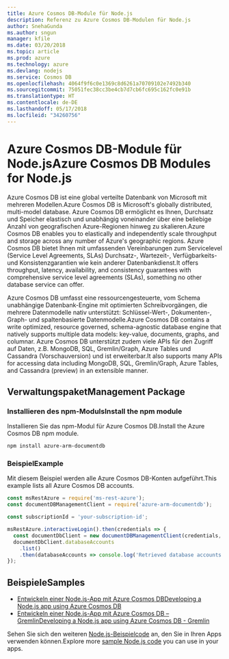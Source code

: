 ```yaml
---
title: Azure Cosmos DB-Module für Node.js
description: Referenz zu Azure Cosmos DB-Modulen für Node.js
author: SnehaGunda
ms.author: sngun
manager: kfile
ms.date: 03/20/2018
ms.topic: article
ms.prod: azure
ms.technology: azure
ms.devlang: nodejs
ms.service: Cosmos DB
ms.openlocfilehash: 4064f9f6c0e1369c8d6261a70709102e7492b340
ms.sourcegitcommit: 75051fec38cc3be4cb7d7cb6fc695c162fc0e91b
ms.translationtype: HT
ms.contentlocale: de-DE
ms.lasthandoff: 05/17/2018
ms.locfileid: "34260756"
---
```

# <a name="azure-cosmos-db-modules-for-nodejs"></a><span data-ttu-id="e004b-103">Azure Cosmos DB-Module für Node.js</span><span class="sxs-lookup"><span data-stu-id="e004b-103">Azure Cosmos DB Modules for Node.js</span></span>

<span data-ttu-id="e004b-104">Azure Cosmos DB ist eine global verteilte Datenbank von Microsoft mit mehreren Modellen.</span><span class="sxs-lookup"><span data-stu-id="e004b-104">Azure Cosmos DB is Microsoft's globally distributed, multi-model database.</span></span> <span data-ttu-id="e004b-105">Azure Cosmos DB ermöglicht es Ihnen, Durchsatz und Speicher elastisch und unabhängig voneinander über eine beliebige Anzahl von geografischen Azure-Regionen hinweg zu skalieren.</span><span class="sxs-lookup"><span data-stu-id="e004b-105">Azure Cosmos DB enables you to elastically and independently scale throughput and storage across any number of Azure's geographic regions.</span></span> <span data-ttu-id="e004b-106">Azure Cosmos DB bietet Ihnen mit umfassenden Vereinbarungen zum Servicelevel (Service Level Agreements, SLAs) Durchsatz-, Wartezeit-, Verfügbarkeits- und Konsistenzgarantien wie kein anderer Datenbankdienst.</span><span class="sxs-lookup"><span data-stu-id="e004b-106">It offers throughput, latency, availability, and consistency guarantees with comprehensive service level agreements (SLAs), something no other database service can offer.</span></span>

<span data-ttu-id="e004b-107">Azure Cosmos DB umfasst eine ressourcengesteuerte, vom Schema unabhängige Datenbank-Engine mit optimierten Schreibvorgängen, die mehrere Datenmodelle nativ unterstützt: Schlüssel-Wert-, Dokumenten-, Graph- und spaltenbasierte Datenmodelle.</span><span class="sxs-lookup"><span data-stu-id="e004b-107">Azure Cosmos DB contains a write optimized, resource governed, schema-agnostic database engine that natively supports multiple data models: key-value, documents, graphs, and columnar.</span></span> <span data-ttu-id="e004b-108">Azure Cosmos DB unterstützt zudem viele APIs für den Zugriff auf Daten, z.B. MongoDB, SQL, Gremlin/Graph, Azure Tables und Cassandra (Vorschauversion) und ist erweiterbar.</span><span class="sxs-lookup"><span data-stu-id="e004b-108">It also supports many APIs for accessing data including MongoDB, SQL, Gremlin/Graph, Azure Tables, and Cassandra (preview) in an extensible manner.</span></span>

## <a name="management-package"></a><span data-ttu-id="e004b-109">Verwaltungspaket</span><span class="sxs-lookup"><span data-stu-id="e004b-109">Management Package</span></span>

### <a name="install-the-npm-module"></a><span data-ttu-id="e004b-110">Installieren des npm-Moduls</span><span class="sxs-lookup"><span data-stu-id="e004b-110">Install the npm module</span></span> 

<span data-ttu-id="e004b-111">Installieren Sie das npm-Modul für Azure Cosmos DB.</span><span class="sxs-lookup"><span data-stu-id="e004b-111">Install the Azure Cosmos DB npm module.</span></span>

```bash
npm install azure-arm-documentdb
```

### <a name="example"></a><span data-ttu-id="e004b-112">Beispiel</span><span class="sxs-lookup"><span data-stu-id="e004b-112">Example</span></span>

<span data-ttu-id="e004b-113">Mit diesem Beispiel werden alle Azure Cosmos DB-Konten aufgeführt.</span><span class="sxs-lookup"><span data-stu-id="e004b-113">This example lists all Azure Cosmos DB accounts.</span></span>

```javascript
const msRestAzure = require('ms-rest-azure');
const documentDBManagementClient = require('azure-arm-documentdb');

const subscriptionId = 'your-subscription-id';

msRestAzure.interactiveLogin().then(credentials => {
  const documentDbClient = new documentDBManagementClient(credentials, subscriptionId);
  documentDbClient.databaseAccounts
    .list()
    .then(databaseAccounts => console.log('Retrieved database accounts: ', databaseAccounts));
});
```

## <a name="samples"></a><span data-ttu-id="e004b-114">Beispiele</span><span class="sxs-lookup"><span data-stu-id="e004b-114">Samples</span></span>

* [<span data-ttu-id="e004b-115">Entwickeln einer Node.js-App mit Azure Cosmos DB</span><span class="sxs-lookup"><span data-stu-id="e004b-115">Developing a Node.js app using Azure Cosmos DB</span></span>](https://azure.microsoft.com/resources/samples/azure-cosmos-db-documentdb-nodejs-getting-started/)
* [<span data-ttu-id="e004b-116">Entwickeln einer Node.js-App mit Azure Cosmos DB – Gremlin</span><span class="sxs-lookup"><span data-stu-id="e004b-116">Developing a Node.js app using Azure Cosmos DB - Gremlin</span></span>](https://azure.microsoft.com/resources/samples/azure-cosmos-db-graph-nodejs-getting-started/)

<span data-ttu-id="e004b-117">Sehen Sie sich den weiteren [Node.js-Beispielcode](https://azure.microsoft.com/resources/samples/?platform=nodejs) an, den Sie in Ihren Apps verwenden können.</span><span class="sxs-lookup"><span data-stu-id="e004b-117">Explore more [sample Node.js code](https://azure.microsoft.com/resources/samples/?platform=nodejs) you can use in your apps.</span></span>

